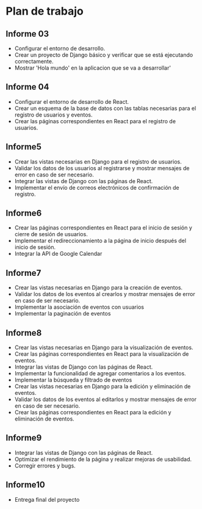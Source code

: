 # Plan de trabajo

## Informe 03

- Configurar el entorno de desarrollo.
- Crear un proyecto de Django básico y verificar que se está ejecutando correctamente.
- Mostrar 'Hola mundo' en la aplicacion que se va a desarrollar'

## Informe 04

- Configurar el entorno de desarrollo de React.
- Crear un esquema de la base de datos con las tablas necesarias para el registro de usuarios y eventos.
- Crear las páginas correspondientes en React para el registro de usuarios.

## Informe5

- Crear las vistas necesarias en Django para el registro de usuarios.
- Validar los datos de los usuarios al registrarse y mostrar mensajes de error en caso de ser necesario.
- Integrar las vistas de Django con las páginas de React.
- Implementar el envío de correos electrónicos de confirmación de registro.

## Informe6

- Crear las páginas correspondientes en React para el inicio de sesión y cierre de sesión de usuarios.
- Implementar el redireccionamiento a la página de inicio después del inicio de sesión.
- Integrar la API de Google Calendar

## Informe7

- Crear las vistas necesarias en Django para la creación de eventos.
- Validar los datos de los eventos al crearlos y mostrar mensajes de error en caso de ser necesario.
- Implementar la asociación de eventos con usuarios
- Implementar la paginación de eventos

## Informe8

- Crear las vistas necesarias en Django para la visualización de eventos.
- Crear las páginas correspondientes en React para la visualización de eventos.
- Integrar las vistas de Django con las páginas de React.
- Implementar la funcionalidad de agregar comentarios a los eventos.
- Implementar la búsqueda y filtrado de eventos
- Crear las vistas necesarias en Django para la edición y eliminación de eventos.
- Validar los datos de los eventos al editarlos y mostrar mensajes de error en caso de ser necesario.
- Crear las páginas correspondientes en React para la edición y eliminación de eventos.

## Informe9

- Integrar las vistas de Django con las páginas de React.
- Optimizar el rendimiento de la página y realizar mejoras de usabilidad.
- Corregir errores y bugs.

## Informe10

- Entrega final del proyecto
